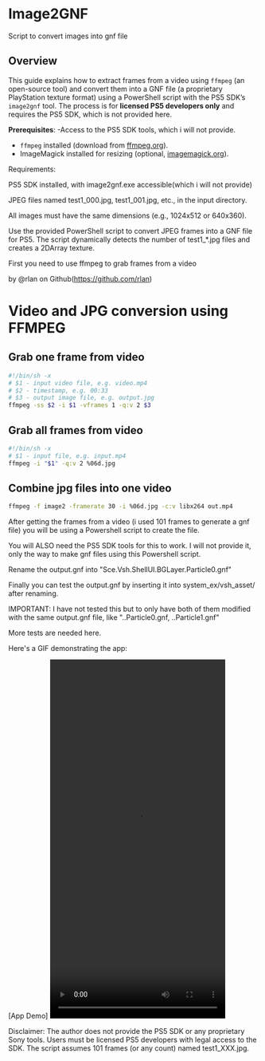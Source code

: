 # Image2GNF
Script to convert images into gnf file

## Overview
This guide explains how to extract frames from a video using `ffmpeg` (an open-source tool) and convert them into a GNF file (a proprietary PlayStation texture format) using a PowerShell script with the PS5 SDK’s `image2gnf` tool. The process is for **licensed PS5 developers only** and requires the PS5 SDK, which is not provided here.

**Prerequisites**:
-Access to the PS5 SDK tools, which i will not provide.
- `ffmpeg` installed (download from [ffmpeg.org](https://ffmpeg.org)).
- ImageMagick installed for resizing (optional, [imagemagick.org](https://imagemagick.org)).

Requirements:

PS5 SDK installed, with image2gnf.exe accessible(which i will not provide)

JPEG files named test1_000.jpg, test1_001.jpg, etc., in the input directory.

All images must have the same dimensions (e.g., 1024x512 or 640x360).

Use the provided PowerShell script to convert JPEG frames into a GNF file for PS5. The script dynamically detects the number of test1_*.jpg files and creates a 2DArray texture.


First you need to use ffmpeg to grab frames from a video

by @rlan on Github(https://github.com/rlan)
# Video and JPG conversion using FFMPEG

## Grab one frame from video

```sh
#!/bin/sh -x
# $1 - input video file, e.g. video.mp4
# $2 - timestamp, e.g. 00:33
# $3 - output image file, e.g. output.jpg
ffmpeg -ss $2 -i $1 -vframes 1 -q:v 2 $3
```

## Grab all frames from video

```sh
#!/bin/sh -x
# $1 - input file, e.g. input.mp4
ffmpeg -i "$1" -q:v 2 %06d.jpg
```

## Combine jpg files into one video

```sh
ffmpeg -f image2 -framerate 30 -i %06d.jpg -c:v libx264 out.mp4
```

After getting the frames from a video (i used 101 frames to generate a gnf file) you will be using a Powershell script to create the file.

You will ALSO need the PS5 SDK tools for this to work. I will not provide it, only the way to make gnf files using this Powershell script.


Rename the output.gnf into "Sce.Vsh.ShellUI.BGLayer.Particle0.gnf"

Finally you can test the output.gnf by inserting it into system_ex/vsh_asset/ after renaming.

IMPORTANT:
I have not tested this but to only have both of them modified with the same output.gnf file, like "..Particle0.gnf, ..Particle1.gnf"

More tests are needed here.

Here's a GIF demonstrating the app:

[App Demo]
<video src="https://github.com/rAwP0TAT0/Image2GNF/tree/main/assets/Demo1.mp4" width="352" height="720"></video>


Disclaimer: The author does not provide the PS5 SDK or any proprietary Sony tools. Users must be licensed PS5 developers with legal access to the SDK. The script assumes 101 frames (or any count) named test1_XXX.jpg. 
